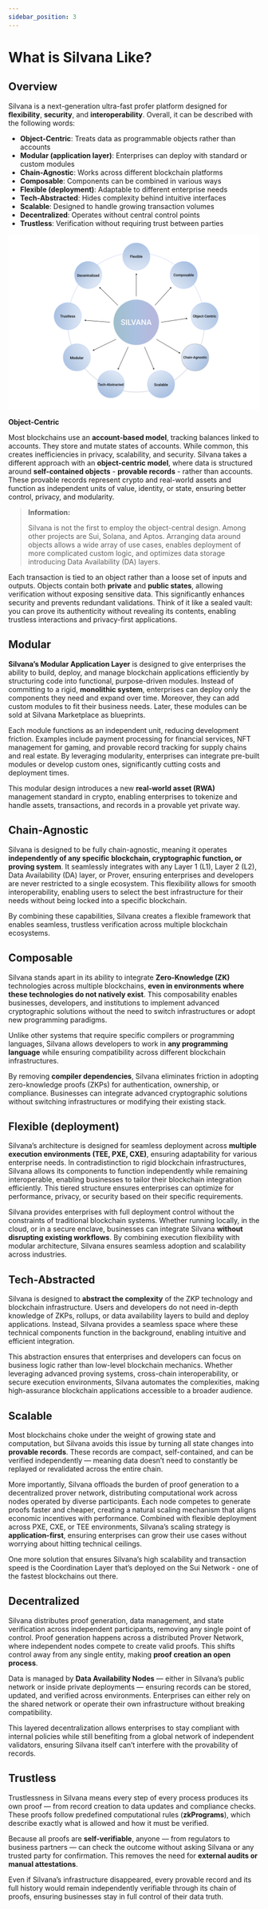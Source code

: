 ```yaml
---
sidebar_position: 3
---
```


# What is Silvana Like?

## Overview

Silvana is a next-generation ultra-fast profer platform designed for **flexibility**, **security**, and **interoperability**. Overall, it can be described with the following words:

- **Object-Centric**: Treats data as programmable objects rather than accounts
- **Modular (application layer)**: Enterprises can deploy with standard or custom modules
- **Chain-Agnostic**: Works across different blockchain platforms
- **Composable**: Components can be combined in various ways
- **Flexible (deployment)**: Adaptable to different enterprise needs
- **Tech-Abstracted**: Hides complexity behind intuitive interfaces
- **Scalable**: Designed to handle growing transaction volumes
- **Decentralized**: Operates without central control points
- **Trustless**: Verification without requiring trust between parties

![Silvana](./img/what-is-silvana-like.png)

**Object-Centric**

Most blockchains use an **account-based model**, tracking balances linked to accounts. They store and mutate states of accounts. While common, this creates inefficiencies in privacy, scalability, and security. Silvana takes a different approach with an **object-centric model**, where data is structured around **self-contained objects** - **provable records** - rather than accounts. These provable records represent crypto and real-world assets and function as independent units of value, identity, or state, ensuring better control, privacy, and modularity.

<blockquote class="info">
  <strong>Information:</strong>  
  
  Silvana is not the first to employ the object-central design. Among other projects are Sui, Solana, and Aptos. Arranging data around objects allows a wide array of use cases, enables deployment of more complicated custom logic, and optimizes data storage introducing Data Availability (DA) layers.
</blockquote>

Each transaction is tied to an object rather than a loose set of inputs and outputs. Objects contain both **private** and **public states**, allowing verification without exposing sensitive data. This significantly enhances security and prevents redundant validations. Think of it like a sealed vault: you can prove its authenticity without revealing its contents, enabling trustless interactions and privacy-first applications.

## Modular

**Silvana’s Modular Application Layer** is designed to give enterprises the ability to build, deploy, and manage blockchain applications efficiently by structuring code into functional, purpose-driven modules. Instead of committing to a rigid, **monolithic system**, enterprises can deploy only the components they need and expand over time. Moreover, they can add custom modules to fit their business needs. Later, these modules can be sold at Silvana Marketplace as blueprints.

Each module functions as an independent unit, reducing development friction. Examples include payment processing for financial services, NFT management for gaming, and provable record tracking for supply chains and real estate. By leveraging modularity, enterprises can integrate pre-built modules or develop custom ones, significantly cutting costs and deployment times.

This modular design introduces a new **real-world asset (RWA)** management standard in crypto, enabling enterprises to tokenize and handle assets, transactions, and records in a provable yet private way. 

## Chain-Agnostic

Silvana is designed to be fully chain-agnostic, meaning it operates **independently of any specific blockchain, cryptographic function, or proving system**. It seamlessly integrates with any Layer 1 (L1), Layer 2 (L2), Data Availability (DA) layer, or Prover, ensuring enterprises and developers are never restricted to a single ecosystem. This flexibility allows for smooth interoperability, enabling users to select the best infrastructure for their needs without being locked into a specific blockchain.

By combining these capabilities, Silvana creates a flexible framework that enables seamless, trustless verification across multiple blockchain ecosystems.

## Composable

Silvana stands apart in its ability to integrate **Zero-Knowledge (ZK)** technologies across multiple blockchains, **even in environments where these technologies do not natively exist**. This composability enables businesses, developers, and institutions to implement advanced cryptographic solutions without the need to switch infrastructures or adopt new programming paradigms.

Unlike other systems that require specific compilers or programming languages, Silvana allows developers to work in **any programming language** while ensuring compatibility across different blockchain infrastructures.

By removing **compiler dependencies**, Silvana eliminates friction in adopting zero-knowledge proofs (ZKPs) for authentication, ownership, or compliance. Businesses can integrate advanced cryptographic solutions without switching infrastructures or modifying their existing stack.

## Flexible (deployment)

Silvana’s architecture is designed for seamless deployment across **multiple execution environments (TEE, PXE, CXE)**, ensuring adaptability for various enterprise needs. In contradistinction to rigid blockchain infrastructures, Silvana allows its components to function independently while remaining interoperable, enabling businesses to tailor their blockchain integration efficiently. This tiered structure ensures enterprises can optimize for performance, privacy, or security based on their specific requirements.

Silvana provides enterprises with full deployment control without the constraints of traditional blockchain systems. Whether running locally, in the cloud, or in a secure enclave, businesses can integrate Silvana **without disrupting existing workflows**. By combining execution flexibility with modular architecture, Silvana ensures seamless adoption and scalability across industries.

## Tech-Abstracted

Silvana is designed to **abstract the complexity** of the ZKP technology and blockchain infrastructure. Users and developers do not need in-depth knowledge of ZKPs, rollups, or data availability layers to build and deploy applications. Instead, Silvana provides a seamless space where these technical components function in the background, enabling intuitive and efficient integration.

This abstraction ensures that enterprises and developers can focus on business logic rather than low-level blockchain mechanics. Whether leveraging advanced proving systems, cross-chain interoperability, or secure execution environments, Silvana automates the complexities, making high-assurance blockchain applications accessible to a broader audience.

## Scalable

Most blockchains choke under the weight of growing state and computation, but Silvana avoids this issue by turning all state changes into **provable records**. These records are compact, self-contained, and can be verified independently — meaning data doesn’t need to constantly be replayed or revalidated across the entire chain.

More importantly, Silvana offloads the burden of proof generation to a decentralized prover network, distributing computational work across nodes operated by diverse participants. Each node competes to generate proofs faster and cheaper, creating a natural scaling mechanism that aligns economic incentives with performance. Combined with flexible deployment across PXE, CXE, or TEE environments, Silvana’s scaling strategy is **application-first**, ensuring enterprises can grow their use cases without worrying about hitting technical ceilings.

One more solution that ensures Silvana’s high scalability and transaction speed is the Coordination Layer that’s deployed on the Sui Network - one of the fastest blockchains out there.

## Decentralized

Silvana distributes proof generation, data management, and state verification across independent participants, removing any single point of control. Proof generation happens across a distributed Prover Network, where independent nodes compete to create valid proofs. This shifts control away from any single entity, making **proof creation an open process**.

Data is managed by **Data Availability Nodes** — either in Silvana’s public network or inside private deployments — ensuring records can be stored, updated, and verified across environments. Enterprises can either rely on the shared network or operate their own infrastructure without breaking compatibility.

This layered decentralization allows enterprises to stay compliant with internal policies while still benefiting from a global network of independent validators, ensuring Silvana itself can’t interfere with the provability of records.

## Trustless

Trustlessness in Silvana means every step of every process produces its own proof — from record creation to data updates and compliance checks. These proofs follow predefined computational rules (**zkPrograms**), which describe exactly what is allowed and how it must be verified.

Because all proofs are **self-verifiable**, anyone — from regulators to business partners — can check the outcome without asking Silvana or any trusted party for confirmation. This removes the need for **external audits or manual attestations**.

Even if Silvana’s infrastructure disappeared, every provable record and its full history would remain independently verifiable through its chain of proofs, ensuring businesses stay in full control of their data truth.
